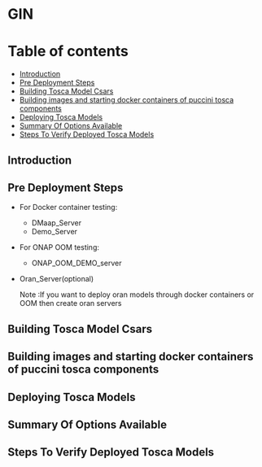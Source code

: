 # GIN 
Table of contents
=================
<!--ts-->
   * [Introduction](#Introduction)
   * [Pre Deployment Steps](#Pre-Deployment-Steps)
   * [Building Tosca Model Csars](#Building-Tosca-Model-Csars)
   * [Building images and starting docker containers of puccini tosca components](#Building-images-nd-starting-docker-containers-of-puccini-tosca-components)
   * [Deploying Tosca Models](#Deploying-Tosca-Models)
   * [Summary Of Options Available](#Summary-Of-Options-Available)
   * [Steps To Verify Deployed Tosca Models](#Steps-To-Verify-Deployed-Tosca-Models)
<!--te-->  

## Introduction

## Pre Deployment Steps

  - For Docker container testing: 
    - DMaap_Server
    - Demo_Server
	  	  
  - For ONAP OOM testing: 
    - ONAP_OOM_DEMO_server
   
  - Oran_Server(optional)
    
	Note :If you want to deploy oran models through docker containers or OOM then create oran servers

## Building Tosca Model Csars

## Building images and starting docker containers of puccini tosca components

## Deploying Tosca Models

## Summary Of Options Available

## Steps To Verify Deployed Tosca Models
